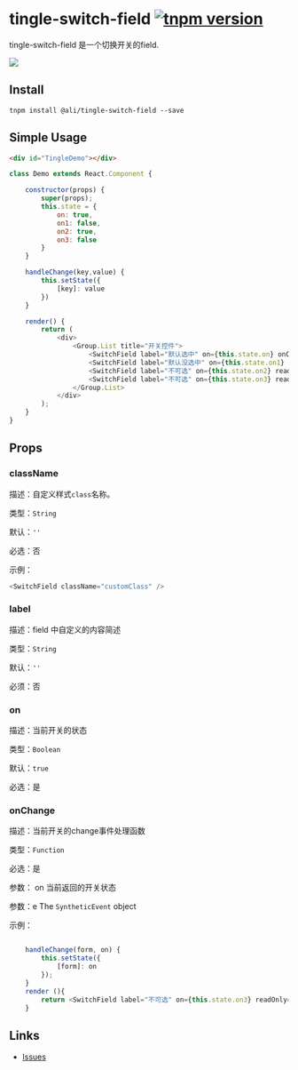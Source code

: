 # tingle-switch-field [![tnpm version](http://web.npm.alibaba-inc.com/badge/v/@ali/tingle-switch-field.svg?style=flat-square)](http://web.npm.alibaba-inc.com/package/@ali/tingle-switch-field)

tingle-switch-field 是一个切换开关的field.

![](http://aligitlab.oss-cn-hangzhou-zmf.aliyuncs.com/uploads/tingle-ui/tingle-select-field/5917c929182b295571e90ed45db85ade/image.png)


## Install

```
tnpm install @ali/tingle-switch-field --save
```

## Simple Usage

```html
<div id="TingleDemo"></div>

```

```js
class Demo extends React.Component {

    constructor(props) {
        super(props);
        this.state = {
            on: true,
            on1: false,
            on2: true,
            on3: false
        }
    }

    handleChange(key,value) {
        this.setState({
            [key]: value
        })
    }

    render() {
        return (
            <div>
                <Group.List title="开关控件">
                    <SwitchField label="默认选中" on={this.state.on} onChange={this.handleChange.bind(this,'on')}/>
                    <SwitchField label="默认没选中" on={this.state.on1} onChange={this.handleChange.bind(this,'on1')}/>
                    <SwitchField label="不可选" on={this.state.on2} readOnly={true} onChange={this.handleChange.bind(this,'on2')}/>
                    <SwitchField label="不可选" on={this.state.on3} readOnly={true} onChange={this.handleChange.bind(this,'on3')}/>
                </Group.List>
            </div>
        );
    }
}
```


## Props

### className

描述：自定义样式`class`名称。

类型：`String`

默认：`''`

必选：否

示例：

```js
<SwitchField className="customClass" />

```

### label

描述：field 中自定义的内容简述

类型：`String`

默认：`''`

必须：否


### on

描述：当前开关的状态

类型：`Boolean`

默认：`true`

必选：是


### onChange

描述：当前开关的change事件处理函数

类型：`Function`

必选：是

参数： on 当前返回的开关状态

参数：e  The `SyntheticEvent` object

示例：

```js

    handleChange(form, on) {
        this.setState({
            [form]: on
        });
    }
    render (){
        return <SwitchField label="不可选" on={this.state.on3} readOnly={true} onChange={this.handleChange.bind(this,'on3')}/>
    }

```


## Links

- [Issues](https://github.com/salt-ui/saltui/issues/new)
